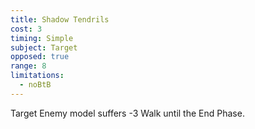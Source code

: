 ```yaml
---
title: Shadow Tendrils
cost: 3
timing: Simple
subject: Target
opposed: true
range: 8
limitations:
  - noBtB
---
```

Target Enemy model suffers -3 Walk until the End Phase.